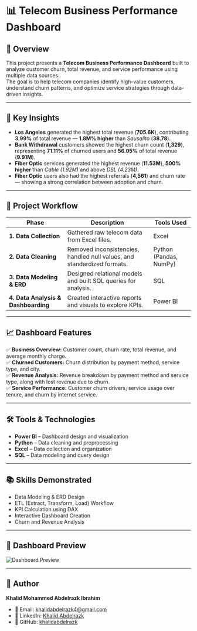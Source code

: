 # 📊 Telecom Business Performance Dashboard  

## 🧠 Overview  
This project presents a **Telecom Business Performance Dashboard** built to analyze customer churn, total revenue, and service performance using multiple data sources.  
The goal is to help telecom companies identify high-value customers, understand churn patterns, and optimize service strategies through data-driven insights.  

---

## 🚀 Key Insights  
- **Los Angeles** generated the highest total revenue (**705.6K**), contributing **3.99%** of total revenue — **1.8M% higher** than *Sausalito* (**38.78**).  
- **Bank Withdrawal** customers showed the highest churn count (**1,329**), representing **71.11%** of churned users and **56.05%** of total revenue (**9.91M**).  
- **Fiber Optic** services generated the highest revenue (**11.53M**), **500% higher** than *Cable (1.92M)* and above *DSL (4.23M)*.  
- **Fiber Optic** users also had the highest referrals (**4,561**) and churn rate — showing a strong correlation between adoption and churn.  

---

## 🧩 Project Workflow  

| Phase | Description | Tools Used |
|-------|--------------|------------|
| **1. Data Collection** | Gathered raw telecom data from Excel files. | Excel |
| **2. Data Cleaning** | Removed inconsistencies, handled null values, and standardized formats. | Python (Pandas, NumPy) |
| **3. Data Modeling & ERD** | Designed relational models and built SQL queries for analysis. | SQL |
| **4. Data Analysis & Dashboarding** | Created interactive reports and visuals to explore KPIs. | Power BI |

---

## 📈 Dashboard Features  
✅ **Business Overview:** Customer count, churn rate, total revenue, and average monthly charge.  
✅ **Churned Customers:** Churn distribution by payment method, service type, and city.  
✅ **Revenue Analysis:** Revenue breakdown by payment method and service type, along with lost revenue due to churn.  
✅ **Service Performance:** Customer churn drivers, service usage over tenure, and churn by internet service.  

---

## 🛠️ Tools & Technologies  
- **Power BI** – Dashboard design and visualization  
- **Python** – Data cleaning and preprocessing  
- **Excel** – Data collection and organization  
- **SQL** – Data modeling and query design  

---

## 📚 Skills Demonstrated  
- Data Modeling & ERD Design  
- ETL (Extract, Transform, Load) Workflow  
- KPI Calculation using DAX  
- Interactive Dashboard Creation  
- Churn and Revenue Analysis  

---

## 📸 Dashboard Preview  
![Dashboard Preview](./dashboard_preview.png)  

---

## 🧾 Author  
**Khalid Mohammed Abdelrazk Ibrahim**  
- 📧 Email: [khalidabdelrazk4@gmail.com](mailto:khalidabdelrazk4@gmail.com)  
- 💼 LinkedIn: [Khalid Abdelrazk](https://www.linkedin.com/in/khalid-abdelrazk-7719b32b3/)  
- 🐙 GitHub: [khalidabdelrazk](https://github.com/khalidabdelrazk)
